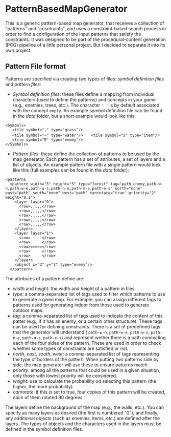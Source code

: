 # PatternBasedMapGenerator

This is a generic pattern-based map generator, that receives a collection of "patterns" and "cosntraints", and uses a constraint-based search process in order to find a configuration of the input patterns that satisfy the constraints. It was designed to be part of the procedural-content generation (PCG) pipeline of a little personal project. But I decided to separate it into its own project.


## Pattern File format

Patterns are specified via creating two types of files: _symbol definition files_ and _pattern files_:

- _Symbol definition files_: these files define a mapping from individual characters (used to define the patterns) and concepts in your game (e.g., enemies, trees, etc.). The character `' '` is by default associated with the concept `empty`. An example symbol definition file can be found in the _data_ folder, but a short example would look like this:

`<Symbols>`  
` 	<tile symbol="," type="grass"/>`  
` 	<tile symbol="~" type="water"/>`
` 	<tile symbol="i" type="item"/>`  
`  	<tile symbol="E" type="enemy"/>`  
`</Symbols>`  

- _Pattern files_: these define the collection of patterns to be used by the map generator. Each pattern has a set of attributes, a set of layers and a list of objects. An example pattern file with a single pattern would look like this (full examples can be found in the _data_ folder):

`<patterns`  
`  <pattern width="5" height="5" type="forest" tag="path,enemy,path-w-n,path-w-e,path-w-s,path-n-e,path-n-s,path-e-s" north="none" east="path" south="none" west="path" canrotate="true" priority="2" weight="0.1">`  
`    <layer layer="0">`  
`      <row>,,,,,</row>`  
`      <row>,,,,,</row>`  
`      <row>,,,,,</row>`  
`      <row>,,,,,</row>`  
`      <row>,,,,,</row>`  
`    </layer>`  
`    <layer layer="1">`  
`      <row>     </row>`  
`      <row>     </row>`  
`      <row>=====</row>`  
`      <row>     </row>`  
`      <row>     </row>`  
`    </layer>`  
`    <object x="2" y="2" type="enemy"/>`  
`  </pattern>`  

The attributes of a pattern define are:
- _width_ and _height_: the width and height of a pattern in tiles
- _type_: a comma-separated list of tags used to filter which patterns to use to generate a given map. For example, you can assign different tags to patterns used for generating indoor from those used to generate outdoor maps.
- _tag_: a comma-separated list of tags used to indicate the content of this patter (e.g., if it has an enemy, or a certain other structure). These tags can be used for defining constraints. There is a set of predefined tags that the generator will understand ( `path-w-n`, `path-w-e`, `path-w-s`, `path-n-e`, `path-n-s`, `path-e-s`) and represent wether there is a path connecting each of the four sides of the pattern. These are used in order to check whether some types of constraints are satisfied or not.
- _north_, _east_, _south_, _west_: a comma-separated list of tags representing the type of borders of the pattern. When putting two patterns side by side, the map generator will use these to ensure patterns match.
- _priority_: among all the patterns that could be used in a given situation, only those with lowest priority will be considered.
- _weight_: use to calculate the probability od selecting this pattern (the higher, the more probability).
- _canrotate_: if this is set to true, four copies of this pattern will be created, each of them rotated 90 degrees.

The layers define the background of the map (e.g., the walls, etc.). You can specify as many layers as desired (the first is numbered "0"), and finally, any additional objects (such as enemies, items, etc.) are defined after the layers. The types of objects and the characters used in the layers must be defined in the symbol definition files.
